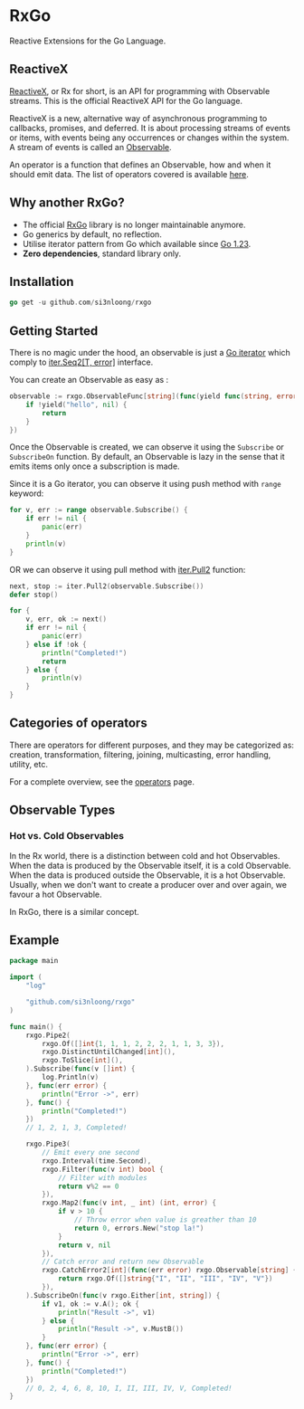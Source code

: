 # RxGo

Reactive Extensions for the Go Language.

## ReactiveX

[ReactiveX](http://reactivex.io/), or Rx for short, is an API for programming with Observable streams. This is the official ReactiveX API for the Go language.

ReactiveX is a new, alternative way of asynchronous programming to callbacks, promises, and deferred. It is about processing streams of events or items, with events being any occurrences or changes within the system. A stream of events is called an [Observable](http://reactivex.io/documentation/contract.html).

An operator is a function that defines an Observable, how and when it should emit data. The list of operators covered is available [here](README.md#).

## Why another RxGo?

- The official [RxGo](https://github.com/ReactiveX/RxGo) library is no longer maintainable anymore.
- Go generics by default, no reflection.
- Utilise iterator pattern from Go which available since [Go 1.23](https://go.dev/blog/go1.23).
- **Zero dependencies**, standard library only.

## Installation

```go
go get -u github.com/si3nloong/rxgo
```

## Getting Started

There is no magic under the hood, an observable is just a [Go iterator](https://go.dev/blog/range-functions) which comply to [iter.Seq2[T, error]](https://pkg.go.dev/iter#Seq2) interface.

You can create an Observable as easy as :

```go
observable := rxgo.ObservableFunc[string](func(yield func(string, error) bool) {
	if !yield("hello", nil) {
		return
	}
})
```

Once the Observable is created, we can observe it using the `Subscribe` or `SubscribeOn` function. By default, an Observable is lazy in the sense that it emits items only once a subscription is made.

Since it is a Go iterator, you can observe it using push method with `range` keyword:

```go
for v, err := range observable.Subscribe() {
	if err != nil {
		panic(err)
	}
	println(v)
}
```

OR we can observe it using pull method with [iter.Pull2](https://pkg.go.dev/iter#Pull2) function:

```go
next, stop := iter.Pull2(observable.Subscribe())
defer stop()

for {
	v, err, ok := next()
	if err != nil {
		panic(err)
	} else if !ok {
		println("Completed!")
		return
	} else {
		println(v)
	}
}
```

## Categories of operators

There are operators for different purposes, and they may be categorized as: creation, transformation, filtering, joining, multicasting, error handling, utility, etc.

For a complete overview, see the [operators](/docs/operators.md) page.

## Observable Types

### Hot vs. Cold Observables

In the Rx world, there is a distinction between cold and hot Observables. When the data is produced by the Observable itself, it is a cold Observable. When the data is produced outside the Observable, it is a hot Observable. Usually, when we don't want to create a producer over and over again, we favour a hot Observable.

In RxGo, there is a similar concept.

## Example

```go
package main

import (
	"log"

	"github.com/si3nloong/rxgo"
)

func main() {
    rxgo.Pipe2(
		rxgo.Of([]int{1, 1, 1, 2, 2, 2, 1, 1, 3, 3}),
		rxgo.DistinctUntilChanged[int](),
		rxgo.ToSlice[int](),
	).Subscribe(func(v []int) {
		log.Println(v)
	}, func(err error) {
		println("Error ->", err)
	}, func() {
		println("Completed!")
	})
    // 1, 2, 1, 3, Completed!

	rxgo.Pipe3(
        // Emit every one second
		rxgo.Interval(time.Second),
		rxgo.Filter(func(v int) bool {
            // Filter with modules
			return v%2 == 0
		}),
		rxgo.Map2(func(v int, _ int) (int, error) {
			if v > 10 {
                // Throw error when value is greather than 10
				return 0, errors.New("stop la!")
			}
			return v, nil
		}),
        // Catch error and return new Observable
		rxgo.CatchError2[int](func(err error) rxgo.Observable[string] {
			return rxgo.Of([]string{"I", "II", "III", "IV", "V"})
		}),
	).SubscribeOn(func(v rxgo.Either[int, string]) {
		if v1, ok := v.A(); ok {
			println("Result ->", v1)
		} else {
			println("Result ->", v.MustB())
		}
	}, func(err error) {
		println("Error ->", err)
	}, func() {
        println("Completed!")
    })
    // 0, 2, 4, 6, 8, 10, I, II, III, IV, V, Completed!
}
```
